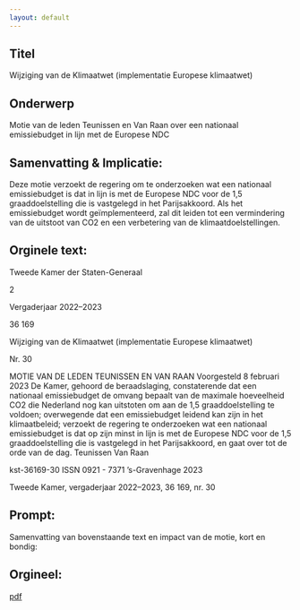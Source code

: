 ```yaml
---
layout: default
---
```

## Titel
Wijziging van de Klimaatwet (implementatie Europese klimaatwet)
## Onderwerp
Motie van de leden Teunissen en Van Raan over een nationaal emissiebudget in lijn met de Europese NDC
## Samenvatting & Implicatie:

Deze motie verzoekt de regering om te onderzoeken wat een nationaal emissiebudget is dat in lijn is met de Europese NDC voor de 1,5 graaddoelstelling die is vastgelegd in het Parijsakkoord. Als het emissiebudget wordt geïmplementeerd, zal dit leiden tot een vermindering van de uitstoot van CO2 en een verbetering van de klimaatdoelstellingen.
## Orginele text:


Tweede Kamer der Staten-Generaal

2

Vergaderjaar 2022–2023

36 169

Wijziging van de Klimaatwet (implementatie
Europese klimaatwet)

Nr. 30

MOTIE VAN DE LEDEN TEUNISSEN EN VAN RAAN
Voorgesteld 8 februari 2023
De Kamer,
gehoord de beraadslaging,
constaterende dat een nationaal emissiebudget de omvang bepaalt van
de maximale hoeveelheid CO2 die Nederland nog kan uitstoten om aan de
1,5 graaddoelstelling te voldoen;
overwegende dat een emissiebudget leidend kan zijn in het klimaatbeleid;
verzoekt de regering te onderzoeken wat een nationaal emissiebudget is
dat op zijn minst in lijn is met de Europese NDC voor de 1,5 graaddoelstelling die is vastgelegd in het Parijsakkoord,
en gaat over tot de orde van de dag.
Teunissen
Van Raan

kst-36169-30
ISSN 0921 - 7371
’s-Gravenhage 2023

Tweede Kamer, vergaderjaar 2022–2023, 36 169, nr. 30


## Prompt:
Samenvatting van bovenstaande text en impact van de motie, kort en bondig:

## Orgineel:
[pdf](https://gegevensmagazijn.tweedekamer.nl/OData/v4/2.0/Document(56febb48-0087-48a1-aa83-dcb1bb05a5df)/resource)
